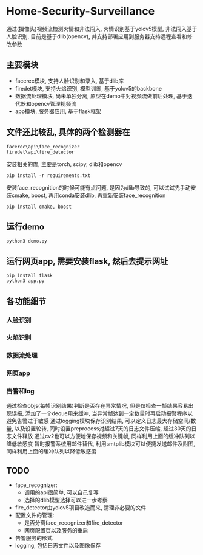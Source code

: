 # Home-Security-Surveillance
通过(摄像头)视频流检测火情和非法闯入, 火情识别基于yolov5模型, 非法闯入基于人脸识别, 目前是基于dlib(opencv), 并支持部署应用到服务器支持远程查看和修改参数

## 主要模块

- facerec模块, 支持人脸识别和录入, 基于dlib库
- firedet模块, 支持火焰识别, 模型训练, 基于yolov5的backbone
- 数据流处理模块, 尚未单独分离, 原型在demo中对视频流做前后处理, 基于迭代器和opencv管理视频流
- app模块, 服务器应用, 基于flask框架



## 文件还比较乱, 具体的两个检测器在
```
facerec\api\face_recognizer
firedet\api\fire_detector
```
安装相关的库, 主要是torch, scipy, dlib和opencv
```
pip install -r requirements.txt
```
安装face_recognition的时候可能有点问题, 是因为dlib导致的,  可以试试先手动安装cmake, boost, 再用conda安装dlib, 再重新安装face_recognition
```
pip install cmake, boost
```
## 运行demo
```
python3 demo.py
```
## 运行网页app, 需要安装flask, 然后去提示网址
```
pip install flask
python3 app.py
```

## 各功能细节
### 人脸识别
### 火焰识别
### 数据流处理
### 网页app

### 告警和log
通过检查objs(每帧识别结果)判断是否存在异常情况, 但是仅检查一帧结果容易出现误报, 添加了一个deque用来缓冲, 当异常帧达到一定数量时再启动报警程序以避免告警过于敏感
通过logging模块保存识别结果, 可以定义日志最大存储空间/数量, 以及设置轮转, 同时设置preprocess对超过7天的日志文件压缩, 超过30天的日志文件释放
通过cv2也可以方便地保存视频和关键帧, 同样利用上面的缓冲队列以降低敏感度
暂时报警系统用邮件替代, 利用smtplib模块可以便捷发送邮件及附图, 同样利用上面的缓冲队列以降低敏感度



## TODO

- face_recognizer:
    - 调用的api很简单, 可以自己复写
    - 选择的dlib模型选择可以进一步考察
- fire_detector由yolov5项目改造而来, 清理非必要的文件
- 配置文件的管理:
    - 是否分离face_recognizer和fire_detector
    - 网页配置页以及服务的重启
- 告警服务的形式
- logging, 包括日志文件以及图像保存
